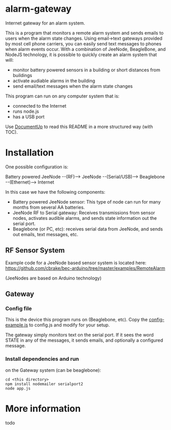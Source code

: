# alarm-gateway

Internet gateway for an alarm system.

This is a program that monitors a remote alarm system and sends emails to users when the alarm state changes.  Using email->text gateways provided by most cell phone carriers, you can easily send text messages to phones when alarm events occur.  With a combination of JeeNode, BeagleBone, and NodeJS technology, it is possible to quickly create an alarm system that will:

* monitor battery powered sensors in a building or short distances from buildings
* activate audiable alarms in the building
* send email/text messages when the alarm state changes

This program can run on any computer system that is:

* connected to the Internet
* runs node.js
* has a USB port

Use [DocumentUp](http://documentup.com/cbrake/alarm-gateway) to read this README in a more structured way (with TOC).

# Installation 

One possible configuration is:

Battery powered JeeNode --(RF)--> JeeNode --(Serial/USB)--> Beaglebone --(Ethernet)--> Internet

In this case we have the following components:

* Battery powered JeeNode sensor:  This type of node can run for many months from several AA batteries.
* JeeNode RF to Serial gateway:  Receives transmissions from sensor nodes, activates audible alarms, and sends state information out the serial port.
* Beaglebone (or PC, etc): receives serial data from JeeNode, and sends out emails, text messages, etc.

## RF Sensor System

Example code for a JeeNode based sensor system is located here: https://github.com/cbrake/bec-arduino/tree/master/examples/RemoteAlarm

(JeeNodes are based on Arduino technology)

## Gateway

### Config file

This is the device this program runs on (Beaglebone, etc).  Copy the [config-example.js](https://github.com/cbrake/alarm-gateway/blob/master/config-example.js) to config.js and modify for your setup.  

The gateway simply monitors text on the serial port.  If it sees the word STATE in any of the messages, it sends emails, and optionally a configured message.

### Install dependencies and run

on the Gateway system (can be beaglebone):

    cd <this directory>
    npm install nodemailer serialport2
    node app.js

# More information

todo